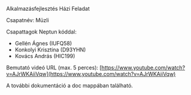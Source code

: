 Alkalmazásfejlesztés Házi Feladat
 
Csapatnév: Müzli
 
Csapattagok Neptun kóddal:
  * Gellén Ágnes (IUFQ58)
  * Konkolyi Krisztina (D93YHN)
  * Kovács András (HIC199)

Bemutató videó URL (max. 5 perces): [https://www.youtube.com/watch?v=AJrWKAiiVqw](https://www.youtube.com/watch?v=AJrWKAiiVqw)

A további dokumentáció a doc mappában található.